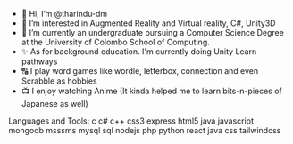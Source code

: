 - 👋 Hi, I’m @tharindu-dm
- 👀 I’m interested in Augmented Reality and Virtual reality, C#, Unity3D
- 🌱 I’m currently an undergraduate pursuing a Computer Science Degree at the University of Colombo School of Computing.
- ✨ As for background education. I'm currently doing Unity Learn pathways
- 🔠 I play word games like wordle, letterbox, connection and even Scrabble as hobbies
- 📺 I enjoy watching Anime (It kinda helped me to learn bits-n-pieces of Japanese as well)


Languages and Tools:
c c# c++ css3 express html5 java javascript mongodb msssms mysql sql nodejs php python react java css tailwindcss 
